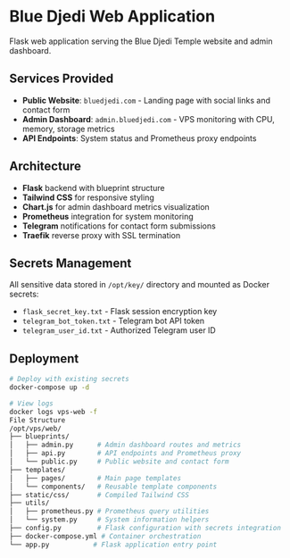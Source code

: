 # Blue Djedi Web Application

Flask web application serving the Blue Djedi Temple website and admin dashboard.

## Services Provided
- **Public Website**: `bluedjedi.com` - Landing page with social links and contact form
- **Admin Dashboard**: `admin.bluedjedi.com` - VPS monitoring with CPU, memory, storage metrics
- **API Endpoints**: System status and Prometheus proxy endpoints

## Architecture
- **Flask** backend with blueprint structure
- **Tailwind CSS** for responsive styling
- **Chart.js** for admin dashboard metrics visualization
- **Prometheus** integration for system monitoring
- **Telegram** notifications for contact form submissions
- **Traefik** reverse proxy with SSL termination

## Secrets Management
All sensitive data stored in `/opt/key/` directory and mounted as Docker secrets:
- `flask_secret_key.txt` - Flask session encryption key
- `telegram_bot_token.txt` - Telegram bot API token
- `telegram_user_id.txt` - Authorized Telegram user ID

## Deployment
```bash
# Deploy with existing secrets
docker-compose up -d

# View logs
docker logs vps-web -f
File Structure
/opt/vps/web/
├── blueprints/
│   ├── admin.py      # Admin dashboard routes and metrics
│   ├── api.py        # API endpoints and Prometheus proxy
│   └── public.py     # Public website and contact form
├── templates/
│   ├── pages/        # Main page templates
│   └── components/   # Reusable template components
├── static/css/       # Compiled Tailwind CSS
├── utils/
│   ├── prometheus.py # Prometheus query utilities
│   └── system.py     # System information helpers
├── config.py         # Flask configuration with secrets integration
├── docker-compose.yml # Container orchestration
└── app.py           # Flask application entry point